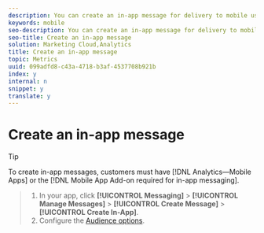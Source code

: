 ```yaml
---
description: You can create an in-app message for delivery to mobile users. When creating the message, you configure the message type, audience, experience, and schedule.
keywords: mobile
seo-description: You can create an in-app message for delivery to mobile users. When creating the message, you configure the message type, audience, experience, and schedule.
seo-title: Create an in-app message
solution: Marketing Cloud,Analytics
title: Create an in-app message
topic: Metrics
uuid: 099adfd8-c43a-4718-b3af-4537708b921b
index: y
internal: n
snippet: y
translate: y
---
```


# Create an in-app message


>[!TIP]
>
>To create in-app messages, customers must have [!DNL  Analytics—Mobile Apps] or the [!DNL  Mobile App Add-on required for in-app messaging]. 



>1. In your app, click **[!UICONTROL  Messaging]** > **[!UICONTROL  Manage Messages]** > **[!UICONTROL  Create Message]** > **[!UICONTROL  Create In-App]**.
>1. Configure the [ Audience options](../../in_app_messaging/t_in_app_message/c_audience-in-app-message.md#concept_1589819DD5E942F983D88642FB66AE08).
